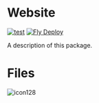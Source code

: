 # Website

[![test](https://github.com/iankoex/nrs/actions/workflows/test.yml/badge.svg)](https://github.com/iankoex/nrs/actions/workflows/test.yml)
[![Fly Deploy](https://github.com/iankoex/nrs/actions/workflows/main.yml/badge.svg)](https://github.com/iankoex/nrs/actions/workflows/main.yml)


A description of this package.

# Files 

![icon128](https://user-images.githubusercontent.com/30172987/218243241-28189b4b-c2a7-4300-bedc-3b1ed0d2aaf1.png)
